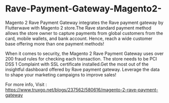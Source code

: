 # Rave-Payment-Gateway-Magento2-
Magento 2 Rave Payment Gateway integrates the Rave payment gateway by Flutterwave with Magento 2 store.The Rave standard payment method allows the store owner to capture payments from global customers from the card, mobile wallets, and bank account. Hence, reach a wide customer base offering more than one payment methods!  

When it comes to security, the Magento 2 Rave Payment Gateway uses over 200 fraud rules for checking each transaction. The store needs to be PCI DSS 1 Complaint with SSL certificate installed.Get the most out of the insightful dashboard offered by Rave payment gateway. Leverage the data to shape your marketing campaigns to improve sales!  

For more info, Visit : https://www.truxgo.net/blogs/237562/580616/magento-2-rave-payment-gateway
